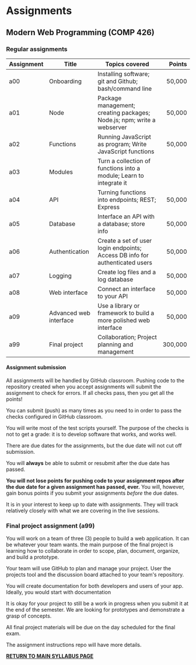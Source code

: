 # Assignments

## Modern Web Programming (COMP 426)

### Regular assignments

| Assignment | Title | Topics covered | Points |
|---|---|---|---:|
| a00 | Onboarding | Installing software; git and Github; bash/command line | 50,000 |
| a01 | Node | Package management; creating packages; Node.js; npm; write a webserver | 50,000 |
| a02 | Functions | Running JavaScript as program; Write JavaScript functions | 50,000 |
| a03 | Modules | Turn a collection of functions into a module; Learn to integrate it |  |
| a04 | API | Turning functions into endpoints; REST; Express | 50,000 |
| a05 | Database | Interface an API with a database; store info | 50,000 |
| a06 | Authentication | Create a set of user login endpoints; Access DB info for authenticated users | 50,000 |
| a07 | Logging | Create log files and a log database | 50,000 |
| a08 | Web interface | Connect an interface to your API | 50,000 |
| a09 | Advanced web interface | Use a library or framework to build a more polished web interface | 50,000 | 
| a99 | Final project | Collaboration; Project planning and management | 300,000 |

#### Assignment submission

All assignments will be handled by GitHub classroom.
Pushing code to the repository created when you accept assignments will submit the assignment to check for errors. If all checks pass, then you get all the points!

You can submit (push) as many times as you need to in order to pass the checks configured in GitHub classroom.

You will write most of the test scripts yourself. The purpose of the checks is not to get a grade: it is to develop software that works, and works well.

There are due dates for the assignments, but the due date will not cut off submission.

You will **always** be able to submit or resubmit after the due date has passed. 

**You will not lose points for pushing code to your assignment repos after the due date for a given assignment has passed, ever.** You will, however, gain bonus points if you submit your assignments _before_ the due dates.

It is in your interest to keep up to date with assignments. They will track relatively closely with what we are covering in the live sessions. 

### Final project assignment (a99)

You will work on a team of three (3) people to build a web application. It can be whatever your team wants. the main purpose of the final project is learning how to collaborate in order to scope, plan, document, organize, and build a prototype. 

Your team will use GitHub to plan and manage your project. User the projects tool and the discussion board attached to your team's repository. 

You will create documentation for both developers and users of your app.
Ideally, you would start with documentation 

It is okay for your project to still be a work in progress when you submit it at the end of the semester. We are looking for prototypes and demonstrate a grasp of concepts.

All final project materials will be due on the day scheduled for the final exam.

The assignment instructions repo will have more details.

[**RETURN TO MAIN SYLLABUS PAGE**](https://github.com/comp426-2022-fall/syllabus/blob/main/README.md#course-policies-and-other-information)
